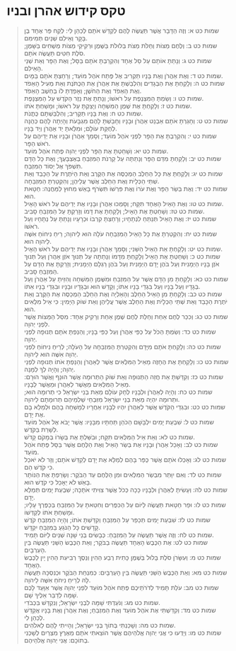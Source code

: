 # טקס קידוש אהרן ובניו

> שמות כט א: וְזֶה הַדָּבָר אֲשֶׁר תַּעֲשֶׂה לָהֶם לְקַדֵּשׁ אֹתָם לְכַהֵן לִי:  לְקַח פַּר אֶחָד בֶּן בָּקָר וְאֵילִם שְׁנַיִם תְּמִימִם.  
> שמות כט ב: וְלֶחֶם מַצּוֹת וְחַלֹּת מַצֹּת בְּלוּלֹת בַּשֶּׁמֶן וּרְקִיקֵי מַצּוֹת מְשֻׁחִים בַּשָּׁמֶן; סֹלֶת חִטִּים תַּעֲשֶׂה אֹתָם.  
> שמות כט ג: וְנָתַתָּ אוֹתָם עַל סַל אֶחָד וְהִקְרַבְתָּ אֹתָם בַּסָּל; וְאֶת הַפָּר וְאֵת שְׁנֵי הָאֵילִם.  
> שמות כט ד: וְאֶת אַהֲרֹן וְאֶת בָּנָיו תַּקְרִיב אֶל פֶּתַח אֹהֶל מוֹעֵד; וְרָחַצְתָּ אֹתָם בַּמָּיִם.  
> שמות כט ה: וְלָקַחְתָּ אֶת הַבְּגָדִים וְהִלְבַּשְׁתָּ אֶת אַהֲרֹן אֶת הַכֻּתֹּנֶת וְאֵת מְעִיל הָאֵפֹד וְאֶת הָאֵפֹד וְאֶת הַחֹשֶׁן; וְאָפַדְתָּ לוֹ בְּחֵשֶׁב הָאֵפֹד.  
> שמות כט ו: וְשַׂמְתָּ הַמִּצְנֶפֶת עַל רֹאשׁוֹ; וְנָתַתָּ אֶת נֵזֶר הַקֹּדֶשׁ עַל הַמִּצְנָפֶת.  
> שמות כט ז: וְלָקַחְתָּ אֶת שֶׁמֶן הַמִּשְׁחָה וְיָצַקְתָּ עַל רֹאשׁוֹ; וּמָשַׁחְתָּ אֹתוֹ.  
> שמות כט ח: וְאֶת בָּנָיו תַּקְרִיב; וְהִלְבַּשְׁתָּם כֻּתֳּנֹת.  
> שמות כט ט: וְחָגַרְתָּ אֹתָם אַבְנֵט אַהֲרֹן וּבָנָיו וְחָבַשְׁתָּ לָהֶם מִגְבָּעֹת וְהָיְתָה לָהֶם כְּהֻנָּה לְחֻקַּת עוֹלָם; וּמִלֵּאתָ יַד אַהֲרֹן וְיַד בָּנָיו.  
> שמות כט י: וְהִקְרַבְתָּ אֶת הַפָּר לִפְנֵי אֹהֶל מוֹעֵד; וְסָמַךְ אַהֲרֹן וּבָנָיו אֶת יְדֵיהֶם עַל רֹאשׁ הַפָּר.  
> שמות כט יא: וְשָׁחַטְתָּ אֶת הַפָּר לִפְנֵי יְהוָה פֶּתַח אֹהֶל מוֹעֵד.  
> שמות כט יב: וְלָקַחְתָּ מִדַּם הַפָּר וְנָתַתָּה עַל קַרְנֹת הַמִּזְבֵּחַ בְּאֶצְבָּעֶךָ; וְאֶת כָּל הַדָּם תִּשְׁפֹּךְ אֶל יְסוֹד הַמִּזְבֵּחַ.  
> שמות כט יג: וְלָקַחְתָּ אֶת כָּל הַחֵלֶב הַמְכַסֶּה אֶת הַקֶּרֶב וְאֵת הַיֹּתֶרֶת עַל הַכָּבֵד וְאֵת שְׁתֵּי הַכְּלָיֹת וְאֶת הַחֵלֶב אֲשֶׁר עֲלֵיהֶן; וְהִקְטַרְתָּ הַמִּזְבֵּחָה.  
> שמות כט יד: וְאֶת בְּשַׂר הַפָּר וְאֶת עֹרוֹ וְאֶת פִּרְשׁוֹ תִּשְׂרֹף בָּאֵשׁ מִחוּץ לַמַּחֲנֶה:  חַטָּאת הוּא.  
> שמות כט טו: וְאֶת הָאַיִל הָאֶחָד תִּקָּח; וְסָמְכוּ אַהֲרֹן וּבָנָיו אֶת יְדֵיהֶם עַל רֹאשׁ הָאָיִל.  
> שמות כט טז: וְשָׁחַטְתָּ אֶת הָאָיִל; וְלָקַחְתָּ אֶת דָּמוֹ וְזָרַקְתָּ עַל הַמִּזְבֵּחַ סָבִיב.  
> שמות כט יז: וְאֶת הָאַיִל תְּנַתֵּחַ לִנְתָחָיו; וְרָחַצְתָּ קִרְבּוֹ וּכְרָעָיו וְנָתַתָּ עַל נְתָחָיו וְעַל רֹאשׁוֹ.  
> שמות כט יח: וְהִקְטַרְתָּ אֶת כָּל הָאַיִל הַמִּזְבֵּחָה עֹלָה הוּא לַיהוָה; רֵיחַ נִיחוֹחַ אִשֶּׁה לַיהוָה הוּא.  
> שמות כט יט: וְלָקַחְתָּ אֵת הָאַיִל הַשֵּׁנִי; וְסָמַךְ אַהֲרֹן וּבָנָיו אֶת יְדֵיהֶם עַל רֹאשׁ הָאָיִל.  
> שמות כט כ: וְשָׁחַטְתָּ אֶת הָאַיִל וְלָקַחְתָּ מִדָּמוֹ וְנָתַתָּה עַל תְּנוּךְ אֹזֶן אַהֲרֹן וְעַל תְּנוּךְ אֹזֶן בָּנָיו הַיְמָנִית וְעַל בֹּהֶן יָדָם הַיְמָנִית וְעַל בֹּהֶן רַגְלָם הַיְמָנִית; וְזָרַקְתָּ אֶת הַדָּם עַל הַמִּזְבֵּחַ סָבִיב.  
> שמות כט כא: וְלָקַחְתָּ מִן הַדָּם אֲשֶׁר עַל הַמִּזְבֵּחַ וּמִשֶּׁמֶן הַמִּשְׁחָה וְהִזֵּיתָ עַל אַהֲרֹן וְעַל בְּגָדָיו וְעַל בָּנָיו וְעַל בִּגְדֵי בָנָיו אִתּוֹ; וְקָדַשׁ הוּא וּבְגָדָיו וּבָנָיו וּבִגְדֵי בָנָיו אִתּוֹ.  
> שמות כט כב: וְלָקַחְתָּ מִן הָאַיִל הַחֵלֶב וְהָאַלְיָה וְאֶת הַחֵלֶב הַמְכַסֶּה אֶת הַקֶּרֶב וְאֵת יֹתֶרֶת הַכָּבֵד וְאֵת שְׁתֵּי הַכְּלָיֹת וְאֶת הַחֵלֶב אֲשֶׁר עֲלֵיהֶן וְאֵת שׁוֹק הַיָּמִין:  כִּי אֵיל מִלֻּאִים הוּא.  
> שמות כט כג: וְכִכַּר לֶחֶם אַחַת וְחַלַּת לֶחֶם שֶׁמֶן אַחַת וְרָקִיק אֶחָד:  מִסַּל הַמַּצּוֹת אֲשֶׁר לִפְנֵי יְהוָה.  
> שמות כט כד: וְשַׂמְתָּ הַכֹּל עַל כַּפֵּי אַהֲרֹן וְעַל כַּפֵּי בָנָיו; וְהֵנַפְתָּ אֹתָם תְּנוּפָה לִפְנֵי יְהוָה.  
> שמות כט כה: וְלָקַחְתָּ אֹתָם מִיָּדָם וְהִקְטַרְתָּ הַמִּזְבֵּחָה עַל הָעֹלָה; לְרֵיחַ נִיחוֹחַ לִפְנֵי יְהוָה אִשֶּׁה הוּא לַיהוָה.  
> שמות כט כו: וְלָקַחְתָּ אֶת הֶחָזֶה מֵאֵיל הַמִּלֻּאִים אֲשֶׁר לְאַהֲרֹן וְהֵנַפְתָּ אֹתוֹ תְּנוּפָה לִפְנֵי יְהוָה; וְהָיָה לְךָ לְמָנָה.  
> שמות כט כז: וְקִדַּשְׁתָּ אֵת חֲזֵה הַתְּנוּפָה וְאֵת שׁוֹק הַתְּרוּמָה אֲשֶׁר הוּנַף וַאֲשֶׁר הוּרָם:  מֵאֵיל הַמִּלֻּאִים מֵאֲשֶׁר לְאַהֲרֹן וּמֵאֲשֶׁר לְבָנָיו.  
> שמות כט כח: וְהָיָה לְאַהֲרֹן וּלְבָנָיו לְחָק עוֹלָם מֵאֵת בְּנֵי יִשְׂרָאֵל כִּי תְרוּמָה הוּא; וּתְרוּמָה יִהְיֶה מֵאֵת בְּנֵי יִשְׂרָאֵל מִזִּבְחֵי שַׁלְמֵיהֶם תְּרוּמָתָם לַיהוָה.  
> שמות כט כט: וּבִגְדֵי הַקֹּדֶשׁ אֲשֶׁר לְאַהֲרֹן יִהְיוּ לְבָנָיו אַחֲרָיו לְמָשְׁחָה בָהֶם וּלְמַלֵּא בָם אֶת יָדָם.  
> שמות כט ל: שִׁבְעַת יָמִים יִלְבָּשָׁם הַכֹּהֵן תַּחְתָּיו מִבָּנָיו:  אֲשֶׁר יָבֹא אֶל אֹהֶל מוֹעֵד לְשָׁרֵת בַּקֹּדֶשׁ.  
> שמות כט לא: וְאֵת אֵיל הַמִּלֻּאִים תִּקָּח; וּבִשַּׁלְתָּ אֶת בְּשָׂרוֹ בְּמָקֹם קָדֹשׁ.  
> שמות כט לב: וְאָכַל אַהֲרֹן וּבָנָיו אֶת בְּשַׂר הָאַיִל וְאֶת הַלֶּחֶם אֲשֶׁר בַּסָּל פֶּתַח אֹהֶל מוֹעֵד.  
> שמות כט לג: וְאָכְלוּ אֹתָם אֲשֶׁר כֻּפַּר בָּהֶם לְמַלֵּא אֶת יָדָם לְקַדֵּשׁ אֹתָם; וְזָר לֹא יֹאכַל כִּי קֹדֶשׁ הֵם.  
> שמות כט לד: וְאִם יִוָּתֵר מִבְּשַׂר הַמִּלֻּאִים וּמִן הַלֶּחֶם עַד הַבֹּקֶר:  וְשָׂרַפְתָּ אֶת הַנּוֹתָר בָּאֵשׁ לֹא יֵאָכֵל כִּי קֹדֶשׁ הוּא.  
> שמות כט לה: וְעָשִׂיתָ לְאַהֲרֹן וּלְבָנָיו כָּכָה כְּכֹל אֲשֶׁר צִוִּיתִי אֹתָכָה; שִׁבְעַת יָמִים תְּמַלֵּא יָדָם.  
> שמות כט לו: וּפַר חַטָּאת תַּעֲשֶׂה לַיּוֹם עַל הַכִּפֻּרִים וְחִטֵּאתָ עַל הַמִּזְבֵּחַ בְּכַפֶּרְךָ עָלָיו; וּמָשַׁחְתָּ אֹתוֹ לְקַדְּשׁוֹ.  
> שמות כט לז: שִׁבְעַת יָמִים תְּכַפֵּר עַל הַמִּזְבֵּחַ וְקִדַּשְׁתָּ אֹתוֹ; וְהָיָה הַמִּזְבֵּחַ קֹדֶשׁ קָדָשִׁים כָּל הַנֹּגֵעַ בַּמִּזְבֵּחַ יִקְדָּשׁ.  
> שמות כט לח: וְזֶה אֲשֶׁר תַּעֲשֶׂה עַל הַמִּזְבֵּחַ:  כְּבָשִׂים בְּנֵי שָׁנָה שְׁנַיִם לַיּוֹם תָּמִיד.  
> שמות כט לט: אֶת הַכֶּבֶשׂ הָאֶחָד תַּעֲשֶׂה בַבֹּקֶר; וְאֵת הַכֶּבֶשׂ הַשֵּׁנִי תַּעֲשֶׂה בֵּין הָעַרְבָּיִם.  
> שמות כט מ: וְעִשָּׂרֹן סֹלֶת בָּלוּל בְּשֶׁמֶן כָּתִית רֶבַע הַהִין וְנֵסֶךְ רְבִיעִת הַהִין יָיִן לַכֶּבֶשׂ הָאֶחָד.  
> שמות כט מא: וְאֵת הַכֶּבֶשׂ הַשֵּׁנִי תַּעֲשֶׂה בֵּין הָעַרְבָּיִם:  כְּמִנְחַת הַבֹּקֶר וּכְנִסְכָּהּ תַּעֲשֶׂה לָּהּ לְרֵיחַ נִיחֹחַ אִשֶּׁה לַיהוָה.  
> שמות כט מב: עֹלַת תָּמִיד לְדֹרֹתֵיכֶם פֶּתַח אֹהֶל מוֹעֵד לִפְנֵי יְהוָה אֲשֶׁר אִוָּעֵד לָכֶם שָׁמָּה לְדַבֵּר אֵלֶיךָ שָׁם.  
> שמות כט מג: וְנֹעַדְתִּי שָׁמָּה לִבְנֵי יִשְׂרָאֵל; וְנִקְדַּשׁ בִּכְבֹדִי.  
> שמות כט מד: וְקִדַּשְׁתִּי אֶת אֹהֶל מוֹעֵד וְאֶת הַמִּזְבֵּחַ; וְאֶת אַהֲרֹן וְאֶת בָּנָיו אֲקַדֵּשׁ לְכַהֵן לִי.  
> שמות כט מה: וְשָׁכַנְתִּי בְּתוֹךְ בְּנֵי יִשְׂרָאֵל; וְהָיִיתִי לָהֶם לֵאלֹהִים.  
> שמות כט מו: וְיָדְעוּ כִּי אֲנִי יְהוָה אֱלֹהֵיהֶם אֲשֶׁר הוֹצֵאתִי אֹתָם מֵאֶרֶץ מִצְרַיִם לְשָׁכְנִי בְתוֹכָם:  אֲנִי יְהוָה אֱלֹהֵיהֶם.   
 

